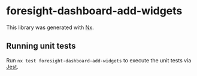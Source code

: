 # foresight-dashboard-add-widgets

This library was generated with [Nx](https://nx.dev).

## Running unit tests

Run `nx test foresight-dashboard-add-widgets` to execute the unit tests via [Jest](https://jestjs.io).
